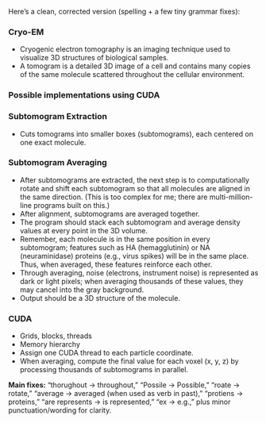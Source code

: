 Here’s a clean, corrected version (spelling + a few tiny grammar fixes):

### Cryo-EM

* Cryogenic electron tomography is an imaging technique used to visualize 3D structures of biological samples.
* A tomogram is a detailed 3D image of a cell and contains many copies of the same molecule scattered throughout the cellular environment.

### Possible implementations using CUDA

### Subtomogram Extraction

* Cuts tomograms into smaller boxes (subtomograms), each centered on one exact molecule.

### Subtomogram Averaging

* After subtomograms are extracted, the next step is to computationally rotate and shift each subtomogram so that all molecules are aligned in the same direction. (This is too complex for me; there are multi-million-line programs built on this.)
* After alignment, subtomograms are averaged together.
* The program should stack each subtomogram and average density values at every point in the 3D volume.
* Remember, each molecule is in the same position in every subtomogram; features such as HA (hemagglutinin) or NA (neuraminidase) proteins (e.g., virus spikes) will be in the same place. Thus, when averaged, these features reinforce each other.
* Through averaging, noise (electrons, instrument noise) is represented as dark or light pixels; when averaging thousands of these values, they may cancel into the gray background.
* Output should be a 3D structure of the molecule.

### CUDA

* Grids, blocks, threads
* Memory hierarchy
* Assign one CUDA thread to each particle coordinate.
* When averaging, compute the final value for each voxel (x, y, z) by processing thousands of subtomograms in parallel.

**Main fixes:** “thorughout → throughout,” “Possile → Possible,” “roate → rotate,” “average → averaged (when used as verb in past),” “protiens → proteins,” “are represents → is represented,” “ex → e.g.,” plus minor punctuation/wording for clarity.
